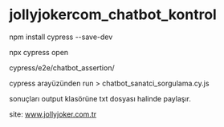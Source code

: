 # jollyjokercom_chatbot_kontrol
 
npm install cypress --save-dev 

npx cypress open

cypress/e2e/chatbot_assertion/

cypress arayüzünden run > chatbot_sanatci_sorgulama.cy.js

sonuçları output klasörüne txt dosyası halinde paylaşır.

site: www.jollyjoker.com.tr
